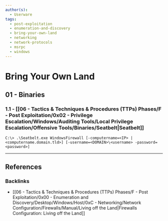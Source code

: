 ```yaml
---
author(s):
  - Userware
tags:
  - post-exploitation
  - enumeration-and-discovery
  - bring-your-own-land
  - networking
  - network-protocols
  - msrpc
  - windows
---
```

# Bring Your Own Land

## 01 - Binaries

### 1.1 - [[06 - Tactics & Techniques & Procedures (TTPs) Phases/F - Post Exploitation/0x02 - Privilege Escalation/Windows/Auditing Tools/Local Privilege Escalation/Offensive Tools/Binaries/Seatbelt|Seatbelt]]

```
C:\> .\Seatbelt.exe WindowsFirewall [-computername=<IP> | <computername.domain.tld>] [-username=<DOMAIN>\<username> -password=<password>]
```

---
## References

### Backlinks

- [[06 - Tactics & Techniques & Procedures (TTPs) Phases/F - Post Exploitation/0x00 - Enumeration and Discovery/Desktop/Windows/Host/0xC - Networking/Network Configuration/Firewalls/Manual/Living off the Land|Firewalls Configuration: Living off the Land]]